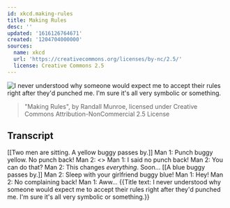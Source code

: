 ```yaml
---
id: xkcd.making-rules
title: Making Rules
desc: ''
updated: '1616126764671'
created: '1204704000000'
sources:
  name: xkcd
  url: 'https://creativecommons.org/licenses/by-nc/2.5/'
  license: Creative Commons 2.5
---
```

![I never understood why someone would expect me to accept their rules right after they'd punched me.  I'm sure it's all very symbolic or something.](https://imgs.xkcd.com/comics/making_rules.png)
> "Making Rules", by Randall Munroe, licensed under Creative Commons Attribution-NonCommercial 2.5 License

## Transcript
[[Two men are sitting. A yellow buggy passes by.]]
Man 1: Punch buggy yellow. No punch back!
Man 2: <<Punch>>
Man 1: I said no punch back!
Man 2: You can do that?
Man 2: This changes _everything_.
Soon...
[[A blue buggy passes by.]]
Man 2: Sleep with your girlfriend buggy blue!
Man 1: Hey!
Man 2: No complaining back!
Man 1: Aww...
{{Title text: I never understood why someone would expect me to accept their rules right after they'd punched me.  I'm sure it's all very symbolic or something.}}
